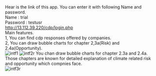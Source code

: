 Hear is the link of this app.  You can enter it with following Name and password.  
Name : trial  
Password : testusr  
http://13.112.39.220/cdp/login.php  
Main features.  
1, You can find cdp responses offered by companies.  
2, You can draw bubble charts for chapter 2,3a(Risk) and 2.4a(Opportunity).  
![intf1](https://user-images.githubusercontent.com/66505498/114054049-77767600-98ca-11eb-804d-60970e765a19.jpg)
![intf2r](https://user-images.githubusercontent.com/66505498/114058405-616ab480-98ce-11eb-80b2-017ea5713c3d.jpg)
You chan draw bubble charts for chapter 2.3a and 2.4a. Those chapters are known for detailed explanation of climate related risk and opportunity which compnies face.  
![intf3r](https://user-images.githubusercontent.com/66505498/114059776-acd19280-98cf-11eb-949d-8d7a1770d116.jpg)
